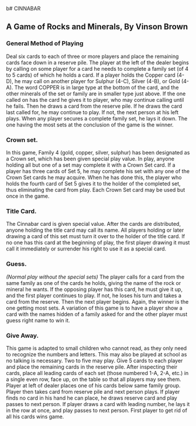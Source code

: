 b# CINNABAR
## A Game of Rocks and Minerals, By Vinson Brown
### General Method of Playing
Deal six cards to each of three or more players and place the remaining cards face down in a reserve pile. The player at the left of the dealer begins by calling on some player for a card he needs to complete a family set (of 4 to 5 cards) of which he holds a card. If a player holds the Copper card (4-D), he may call on another player for Sulphur (4-C), Silver (4-B), or Gold (4-A). The word COPPER is in large type at the bottom of the card, and the other minerals of the set or family are in smaller type just above. If the one called on has the card he gives it to player, who may continue calling until he fails. Then he draws a card from the reserve pile. If he draws the card last called for, he may continue to play. If not, the next person at his left plays. When any player secures a complete family set, he lays it down. The one having the most sets at the conclusion of the game is the winner. 
### Crown set.
In this game, Family 4 (gold, copper, silver, sulphur) has been designated as a Crown set, which has been given special play value. In
play, anyone holding all but one of a set may complete it with a Crown Set card. If a player has three cards of Set 5, he may complete his set with any one of the Crown Set cards he may
acquire. When he has done this, the player who holds the fourth card of Set 5 gives it to the holder of the completed set, thus eliminating the card from play. Each Crown Set card may be used but once in the game.
### Title Card.
The Cinnabar card is given special value. After the cards are distributed, anyone holding the title card may call its name. All players holding or later drawing a card of this set must turn it over to the holder of the title card. If no one has this card at the beginning of play, the first player drawing it must call it immediately or surrender his right to use it as a special card.

### Guess.
_(Normal play without the special sets)_
The player calls for a card from the same family as one of the cards he holds, giving the name of the rock or mineral he wants. If the opposing player has this card, he must give it up, and the first player continues to play. If not, he loses his turn and takes a card from the reserve. Then the next player begins. Again, the winner is the one getting most sets. A variation of this game is to have a
player show a card with the names hidden of a family asked for and the other player must guess right name to win it.

### Give Away.
This game is adapted to small children who cannot read, as they only need to recognize the numbers and letters. This may also be played at school as no talking is necessary. Two to five may play. Give 5 cards to each player and place the remaining cards in the reserve pile.  After inspecting their cards, place all leading cards of each set (those numbered 1-A, 2-A, etc.) in a single even row, face up, on the table so that all players may see them. Player at left of dealer places one of his cards below same family group. Player then takes card from reserve pile and next person plays. If player finds no card in his hand he can place, he draws reserve card and play passes to next person. If player draws a card with leading number, he lays it in the row at once, and play passes to next person. First player to get rid of all his cards wins game.
